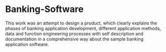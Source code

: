 # Banking-Software
This work was an attempt to design a product, which clearly explains the phases of banking application development, different application methods, data and function engineering processes with self description and documentation in a comprehensive way about the sample banking application software. 
